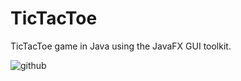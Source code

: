 # TicTacToe
TicTacToe game in Java using the JavaFX GUI toolkit.

![github](https://github.com/MarioGuriuc/TicTacToe/assets/125091483/7fe715bf-c1cb-40ad-a4c0-5eb4e4886cce)
